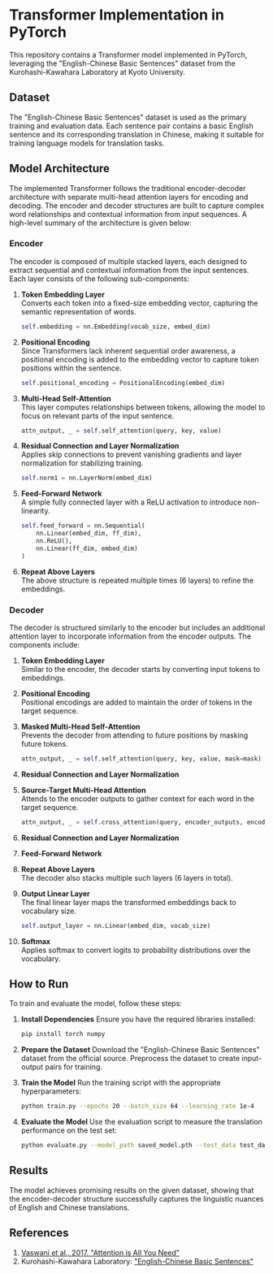 # Transformer Implementation in PyTorch

This repository contains a Transformer model implemented in PyTorch, leveraging the "English-Chinese Basic Sentences" dataset from the Kurohashi-Kawahara Laboratory at Kyoto University. 

## Dataset
The "English-Chinese Basic Sentences" dataset is used as the primary training and evaluation data. Each sentence pair contains a basic English sentence and its corresponding translation in Chinese, making it suitable for training language models for translation tasks.

## Model Architecture
The implemented Transformer follows the traditional encoder-decoder architecture with separate multi-head attention layers for encoding and decoding. The encoder and decoder structures are built to capture complex word relationships and contextual information from input sequences. A high-level summary of the architecture is given below:

### Encoder
The encoder is composed of multiple stacked layers, each designed to extract sequential and contextual information from the input sentences. Each layer consists of the following sub-components:

1. **Token Embedding Layer**  
   Converts each token into a fixed-size embedding vector, capturing the semantic representation of words.
   
   ```python
   self.embedding = nn.Embedding(vocab_size, embed_dim)
   ```

2. **Positional Encoding**  
   Since Transformers lack inherent sequential order awareness, a positional encoding is added to the embedding vector to capture token positions within the sentence.

   ```python
   self.positional_encoding = PositionalEncoding(embed_dim)
   ```

3. **Multi-Head Self-Attention**  
   This layer computes relationships between tokens, allowing the model to focus on relevant parts of the input sentence.

   ```python
   attn_output, _ = self.self_attention(query, key, value)
   ```

4. **Residual Connection and Layer Normalization**  
   Applies skip connections to prevent vanishing gradients and layer normalization for stabilizing training.

   ```python
   self.norm1 = nn.LayerNorm(embed_dim)
   ```

5. **Feed-Forward Network**  
   A simple fully connected layer with a ReLU activation to introduce non-linearity.

   ```python
   self.feed_forward = nn.Sequential(
       nn.Linear(embed_dim, ff_dim),
       nn.ReLU(),
       nn.Linear(ff_dim, embed_dim)
   )
   ```

6. **Repeat Above Layers**  
   The above structure is repeated multiple times (6 layers) to refine the embeddings.

### Decoder
The decoder is structured similarly to the encoder but includes an additional attention layer to incorporate information from the encoder outputs. The components include:

1. **Token Embedding Layer**  
   Similar to the encoder, the decoder starts by converting input tokens to embeddings.

2. **Positional Encoding**  
   Positional encodings are added to maintain the order of tokens in the target sequence.

3. **Masked Multi-Head Self-Attention**  
   Prevents the decoder from attending to future positions by masking future tokens.

   ```python
   attn_output, _ = self.self_attention(query, key, value, mask=mask)
   ```

4. **Residual Connection and Layer Normalization**  

5. **Source-Target Multi-Head Attention**  
   Attends to the encoder outputs to gather context for each word in the target sequence.

   ```python
   attn_output, _ = self.cross_attention(query, encoder_outputs, encoder_outputs)
   ```

6. **Residual Connection and Layer Normalization**  

7. **Feed-Forward Network**  

8. **Repeat Above Layers**  
   The decoder also stacks multiple such layers (6 layers in total).

9. **Output Linear Layer**  
   The final linear layer maps the transformed embeddings back to vocabulary size.

   ```python
   self.output_layer = nn.Linear(embed_dim, vocab_size)
   ```

10. **Softmax**  
    Applies softmax to convert logits to probability distributions over the vocabulary.

## How to Run
To train and evaluate the model, follow these steps:

1. **Install Dependencies**
   Ensure you have the required libraries installed:

   ```bash
   pip install torch numpy
   ```

2. **Prepare the Dataset**
   Download the "English-Chinese Basic Sentences" dataset from the official source. Preprocess the dataset to create input-output pairs for training.

3. **Train the Model**
   Run the training script with the appropriate hyperparameters:

   ```bash
   python train.py --epochs 20 --batch_size 64 --learning_rate 1e-4
   ```

4. **Evaluate the Model**
   Use the evaluation script to measure the translation performance on the test set:

   ```bash
   python evaluate.py --model_path saved_model.pth --test_data test_data.txt
   ```

## Results
The model achieves promising results on the given dataset, showing that the encoder-decoder structure successfully captures the linguistic nuances of English and Chinese translations.

## References
1. [Vaswani et al., 2017. "Attention is All You Need"](https://arxiv.org/abs/1706.03762)
2. Kurohashi-Kawahara Laboratory: ["English-Chinese Basic Sentences"](https://nlp.ist.i.kyoto-u.ac.jp/EN/)

